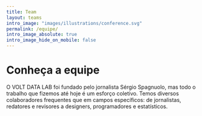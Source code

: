 ```yaml
---
title: Team
layout: teams
intro_image: "images/illustrations/conference.svg"
permalink: /equipe/
intro_image_absolute: true
intro_image_hide_on_mobile: false
---
```


# Conheça a equipe

O VOLT DATA LAB foi fundado pelo jornalista Sérgio Spagnuolo, mas todo o trabalho que fizemos até hoje é um esforço coletivo. Temos diversos colaboradores frequentes que em campos específicos: de jornalistas, redatores e revisores a designers, programadores e estatísticos.
